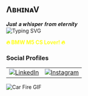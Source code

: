 ##   ΛʙʜɪɴᴀV
𝑱𝒖𝒔𝒕 𝒂 𝒘𝒉𝒊𝒔𝒑𝒆𝒓 𝒇𝒓𝒐𝒎 𝒆𝒕𝒆𝒓𝒏𝒊𝒕𝒚  
![Typing SVG](https://readme-typing-svg.herokuapp.com?font=Fira+Code&pause=1000&color=F7BE28&width=435&lines=Hey+there!+I'm+Abhinav+Krishna;Car+Enthusiast+%F0%9F%8F%8E%EF%B8%8F+%26+Tech+Geek+%F0%9F%92%BB;Exploring+AI%2C+Gaming%2C+and+Code!)

<span style="color: yellow; font-weight: bold; animation: blink 1s infinite;">🔥 BMW M5 CS Lover! 🔥</span>

<style>
@keyframes blink { 50% { opacity: 0; } }
span { animation: blink 1s infinite; }
</style>
### Social Profiles  
<table>
  <tr>
    <td>
      <a href="https://www.linkedin.com/in/abhinav-krishna-c-s-820717291">
        <img src="https://img.shields.io/badge/LinkedIn-0A66C2?style=for-the-badge&logo=linkedin&logoColor=white" alt="LinkedIn">
      </a>
    </td>
    <td>
      <a href="https://www.instagram.com/_pikachu_achu_">
        <img src="https://img.shields.io/badge/Instagram-E4405F?style=for-the-badge&logo=instagram&logoColor=white" alt="Instagram">
      </a>
    </td>
  </tr>
</table>
  
![Car Fire GIF](https://media.giphy.com/media/3Z11u3szKTL2zY5y5u/giphy.gif)

